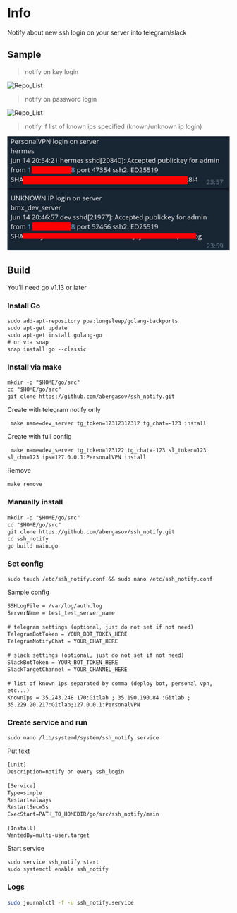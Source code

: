 # Info

Notify about new ssh login on your server into telegram/slack

## Sample
> notify on key login

![Repo_List](log_by_key.png)


> notify on password login

![Repo_List](log_by_pass.png)

> notify if list of known ips specified (known/unknown ip login)

![Repo_List](ip_spec.png)

## Build
You'll need go v1.13 or later

### Install Go
```shell script
sudo add-apt-repository ppa:longsleep/golang-backports
sudo apt-get update
sudo apt-get install golang-go
# or via snap
snap install go --classic
```

### Install via make
```shell script
mkdir -p "$HOME/go/src"
cd "$HOME/go/src"
git clone https://github.com/abergasov/ssh_notify.git
```
Create with telegram notify only
```shell script
 make name=dev_server tg_token=12312312312 tg_chat=-123 install
```

Create with full config
```shell script
 make name=dev_server tg_token=123122 tg_chat=-123 sl_token=123 sl_chn=123 ips=127.0.0.1:PersonalVPN install
```

Remove
```shell script
make remove
```

### Manually install
```shell script
mkdir -p "$HOME/go/src"
cd "$HOME/go/src"
git clone https://github.com/abergasov/ssh_notify.git
cd ssh_notify
go build main.go
```

### Set config
```shell script
sudo touch /etc/ssh_notify.conf && sudo nano /etc/ssh_notify.conf 
```

Sample config 
```shell script                                                                   /etc/ssh_notify.conf                                                                               
SSHLogFile = /var/log/auth.log
ServerName = test_test_server_name

# telegram settings (optional, just do not set if not need)
TelegramBotToken = YOUR_BOT_TOKEN_HERE
TelegramNotifyChat = YOUR_CHAT_HERE

# slack settings (optional, just do not set if not need)
SlackBotToken = YOUR_BOT_TOKEN_HERE
SlackTargetChannel = YOUR_CHANNEL_HERE

# list of known ips separated by comma (deploy bot, personal vpn, etc...)
KnownIps = 35.243.248.170:Gitlab ; 35.190.190.84 :Gitlab ; 35.229.20.217:Gitlab;127.0.0.1:PersonalVPN
```

### Create service and run
```shell script
sudo nano /lib/systemd/system/ssh_notify.service
```
Put text
```shell script
[Unit]
Description=notify on every ssh_login

[Service]
Type=simple
Restart=always
RestartSec=5s
ExecStart=PATH_TO_HOMEDIR/go/src/ssh_notify/main

[Install]
WantedBy=multi-user.target
```

Start service
```shell script
sudo service ssh_notify start
sudo systemctl enable ssh_notify
```

### Logs
```bash
sudo journalctl -f -u ssh_notify.service
```

